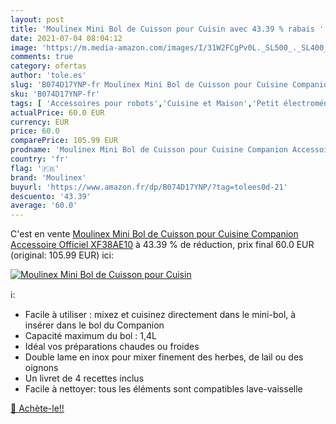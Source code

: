 ```yaml
---
layout: post
title: 'Moulinex Mini Bol de Cuisson pour Cuisin avec 43.39 % rabais '
date: 2021-07-04 08:04:12
image: 'https://m.media-amazon.com/images/I/31W2FCgPv0L._SL500_._SL400_.jpg'
comments: true
category: ofertas
author: 'tole.es'
slug: 'B074D17YNP-fr Moulinex Mini Bol de Cuisson pour Cuisine Companion...'
sku: 'B074D17YNP-fr'
tags: [ 'Accessoires pour robots','Cuisine et Maison','Petit électroménager','Pièces et accessoires pour petit électroménager','moulinex', ]
actualPrice: 60.0 EUR
currency: EUR
price: 60.0
comparePrice: 105.99 EUR
prodname: 'Moulinex Mini Bol de Cuisson pour Cuisine Companion Accessoire Officiel XF38AE10'
country: 'fr'
flag: '🇫🇷'
brand: 'Moulinex'
buyurl: 'https://www.amazon.fr/dp/B074D17YNP/?tag=tolees0d-21'
descuento: '43.39'
average: '60.0'
---
```


C'est en vente [Moulinex Mini Bol de Cuisson pour Cuisine Companion Accessoire Officiel XF38AE10](https://www.amazon.fr/dp/B074D17YNP/?tag=tolees0d-21)  à  43.39 % de réduction, prix final  60.0 EUR (original: 105.99 EUR) ici:

[![Moulinex Mini Bol de Cuisson pour Cuisin](https://m.media-amazon.com/images/I/31W2FCgPv0L._SL500_._SL400_.jpg)](https://www.amazon.fr/dp/B074D17YNP/?tag=tolees0d-21)

ℹ️:

- Facile à utiliser : mixez et cuisinez directement dans le mini-bol, à insérer dans le bol du Companion
- Capacité maximum du bol : 1,4L
- Idéal vos préparations chaudes ou froides
- Double lame en inox pour mixer finement des herbes, de lail ou des oignons
- Un livret de 4 recettes inclus
- Facile à nettoyer: tous les éléments sont compatibles lave-vaisselle

[🛒 Achète-le!!](https://www.amazon.fr/dp/B074D17YNP/?tag=tolees0d-21)
